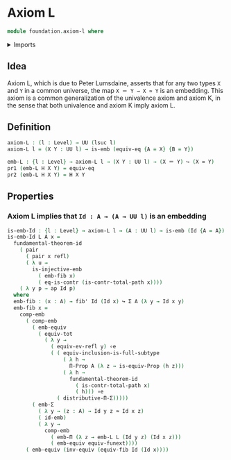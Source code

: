 # Axiom L

```agda
module foundation.axiom-l where
```

<details><summary>Imports</summary>

```agda
open import foundation.contractible-types
open import foundation.dependent-pair-types
open import foundation.embeddings
open import foundation.equivalences
open import foundation.fibers-of-maps
open import foundation.full-subtypes
open import foundation.function-extensionality
open import foundation.functoriality-dependent-function-types
open import foundation.functoriality-dependent-pair-types
open import foundation.fundamental-theorem-of-identity-types
open import foundation.identity-types
open import foundation.injective-maps
open import foundation.propositional-maps
open import foundation.propositions
open import foundation.type-theoretic-principle-of-choice
open import foundation.univalence
open import foundation.universal-property-identity-types
open import foundation.universe-levels
```

</details>

## Idea

Axiom L, which is due to Peter Lumsdaine, asserts that for any two types `X` and `Y` in a common universe, the map `X ＝ Y → X ≃ Y` is an embedding. This axiom is a common generalization of the univalence axiom and axiom K, in the sense that both univalence and axiom K imply axiom L.

## Definition

```agda
axiom-L : (l : Level) → UU (lsuc l)
axiom-L l = (X Y : UU l) → is-emb (equiv-eq {A = X} {B = Y})

emb-L : {l : Level} → axiom-L l → (X Y : UU l) → (X ＝ Y) ↪ (X ≃ Y)
pr1 (emb-L H X Y) = equiv-eq
pr2 (emb-L H X Y) = H X Y
```

## Properties

### Axiom L implies that `Id : A → (A → UU l)` is an embedding

```agda
is-emb-Id : {l : Level} → axiom-L l → (A : UU l) → is-emb (Id {A = A})
is-emb-Id L A x =
  fundamental-theorem-id
    ( pair
      ( pair x refl)
      ( λ u →
        is-injective-emb
          ( emb-fib x)
          ( eq-is-contr (is-contr-total-path x))))
    ( λ y p → ap Id p)
  where
  emb-fib : (x : A) → fib' Id (Id x) ↪ Σ A (λ y → Id x y)
  emb-fib x =
    comp-emb
      ( comp-emb
        ( emb-equiv
          ( equiv-tot
            ( λ y →
              ( equiv-ev-refl y) ∘e
              ( ( equiv-inclusion-is-full-subtype
                  ( λ h →
                    Π-Prop A (λ z → is-equiv-Prop (h z)))
                  ( λ h →
                    fundamental-theorem-id
                      ( is-contr-total-path x)
                      ( h))) ∘e
                ( distributive-Π-Σ)))))
        ( emb-Σ
          ( λ y → (z : A) → Id y z ≃ Id x z)
          ( id-emb)
          ( λ y →
            comp-emb
              ( emb-Π (λ z → emb-L L (Id y z) (Id x z)))
              ( emb-equiv equiv-funext))))
      ( emb-equiv (inv-equiv (equiv-fib Id (Id x))))
```
